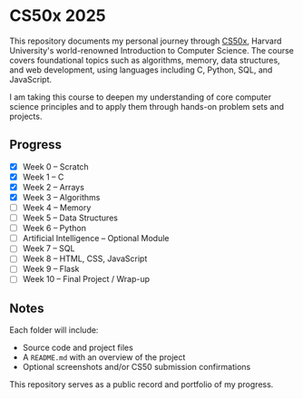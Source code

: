 # CS50x 2025

This repository documents my personal journey through [CS50x](https://cs50.harvard.edu/x/), Harvard University's world-renowned Introduction to Computer Science. The course covers foundational topics such as algorithms, memory, data structures, and web development, using languages including C, Python, SQL, and JavaScript. 

I am taking this course to deepen my understanding of core computer science principles and to apply them through hands-on problem sets and projects.

## Progress

- [x] Week 0 – Scratch  
- [x] Week 1 – C  
- [x] Week 2 – Arrays  
- [x] Week 3 – Algorithms  
- [ ] Week 4 – Memory  
- [ ] Week 5 – Data Structures  
- [ ] Week 6 – Python  
- [ ] Artificial Intelligence – Optional Module  
- [ ] Week 7 – SQL  
- [ ] Week 8 – HTML, CSS, JavaScript  
- [ ] Week 9 – Flask  
- [ ] Week 10 – Final Project / Wrap-up  

## Notes

Each folder will include:

- Source code and project files  
- A `README.md` with an overview of the project 
- Optional screenshots and/or CS50 submission confirmations  

This repository serves as a public record and portfolio of my progress.
